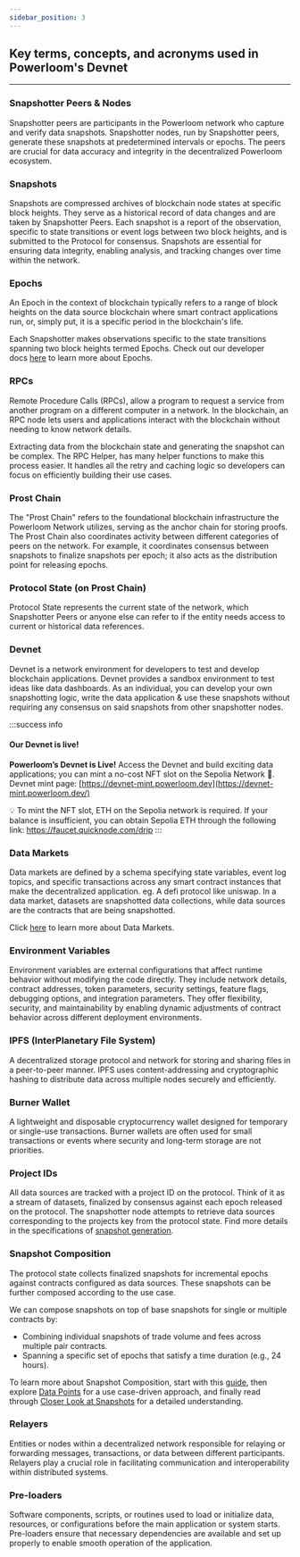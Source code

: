 ```yaml
---
sidebar_position: 3
---
```


## Key terms, concepts, and acronyms used in Powerloom's Devnet

---

### Snapshotter Peers & Nodes

Snapshotter peers are participants in the Powerloom network who capture and verify data snapshots. Snapshotter nodes, run by Snapshotter peers, generate these snapshots at predetermined intervals or epochs. The peers are crucial for data accuracy and integrity in the decentralized Powerloom ecosystem.

### Snapshots

Snapshots are compressed archives of blockchain node states at specific block heights. They serve as a historical record of data changes and are taken by Snapshotter Peers. Each snapshot is a report of the observation, specific to state transitions or event logs between two block heights, and is submitted to the Protocol for consensus. Snapshots are essential for ensuring data integrity, enabling analysis, and tracking changes over time within the network.

### Epochs

An Epoch in the context of blockchain typically refers to a range of block heights on the data source blockchain where smart contract applications run, or, simply put, it is a specific period in the blockchain's life.

Each Snapshotter makes observations specific to the state transitions spanning two block heights termed Epochs. Check out our developer docs [here](/docs/Protocol/Specifications/Epoch/) to learn more about Epochs.

### RPCs

Remote Procedure Calls (RPCs), allow a program to request a service from another program on a different computer in a network. In the blockchain, an RPC node lets users and applications interact with the blockchain without needing to know network details.

Extracting data from the blockchain state and generating the snapshot can be complex. The RPC Helper, has many helper functions to make this process easier. It handles all the retry and caching logic so developers can focus on efficiently building their use cases.

### Prost Chain

The "Prost Chain" refers to the foundational blockchain infrastructure the Powerloom Network utilizes, serving as the anchor chain for storing proofs. The Prost Chain also coordinates activity between different categories of peers on the network. For example, it coordinates consensus between snapshots to finalize snapshots per epoch; it also acts as the distribution point for releasing epochs.

### Protocol State (on Prost Chain)

Protocol State represents the current state of the network, which Snapshotter Peers or anyone else can refer to if the entity needs access to current or historical data references.

### Devnet
Devnet is a network environment for developers to test and develop blockchain applications. Devnet provides a sandbox environment to test ideas like data dashboards. As an individual, you can develop your own snapshotting logic, write the data application & use these snapshots without requiring any consensus on said snapshots from other snapshotter nodes.

:::success info
#### Our Devnet is live!
**Powerloom’s Devnet is Live!** Access the Devnet and build exciting data applications; you can mint a no-cost NFT slot on the Sepolia Network 🌟. Devnet mint page: [https://devnet-mint.powerloom.dev](https://devnet-mint.powerloom.dev/)

💡 To mint the NFT slot, ETH on the Sepolia network is required. If your balance is insufficient, you can obtain Sepolia ETH through the following link: https://faucet.quicknode.com/drip
:::

### Data Markets

Data markets are defined by a schema specifying state variables, event log topics, and specific transactions across any smart contract instances that make the decentralized application. eg. A defi protocol like uniswap. In a data market, datasets are snapshotted data collections, while data sources are the contracts that are being snapshotted.

Click [here](/docs/Protocol/data-sources) to learn more about Data Markets.

### Environment Variables

Environment variables are external configurations that affect runtime behavior without modifying the code directly. They include network details, contract addresses, token parameters, security settings, feature flags, debugging options, and integration parameters. They offer flexibility, security, and maintainability by enabling dynamic adjustments of contract behavior across different deployment environments.

### IPFS (InterPlanetary File System) 
A decentralized storage protocol and network for storing and sharing files in a peer-to-peer manner. IPFS uses content-addressing and cryptographic hashing to distribute data across multiple nodes securely and efficiently.

### Burner Wallet

A lightweight and disposable cryptocurrency wallet designed for temporary or single-use transactions. Burner wallets are often used for small transactions or events where security and long-term storage are not priorities.

### Project IDs 

All data sources are tracked with a project ID on the protocol. Think of it as a stream of datasets, finalized by consensus against each epoch released on the protocol. The snapshotter node attempts to retrieve data sources corresponding to the projects key from the protocol state.
Find more details in the specifications of [snapshot generation](/docs/protocol/specifications/snapshotter/snapshot-build#project-id-generation).

### Snapshot Composition

The protocol state collects finalized snapshots for incremental epochs against contracts configured as data sources. These snapshots can be further composed according to the use case. 

We can compose snapshots on top of base snapshots for single or multiple contracts by: 
- Combining individual snapshots of trade volume and fees across multiple pair contracts.
- Spanning a specific set of epochs that satisfy a time duration (e.g., 24 hours).

To learn more about Snapshot Composition, start with this [guide](/docs/Protocol/data-composition), then explore [Data Points](/docs/build-with-powerloom/use-cases/existing-implementations/uniswap-dashboard/data-points) for a use case-driven approach, and finally read through [Closer Look at Snapshots](/docs/build-with-powerloom/use-cases/existing-implementations/uniswap-dashboard/closer-look-at-snapshots) for a detailed understanding. 

### Relayers
Entities or nodes within a decentralized network responsible for relaying or forwarding messages, transactions, or data between different participants. Relayers play a crucial role in facilitating communication and interoperability within distributed systems.

### Pre-loaders
Software components, scripts, or routines used to load or initialize data, resources, or configurations before the main application or system starts. Pre-loaders ensure that necessary dependencies are available and set up properly to enable smooth operation of the application.


